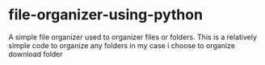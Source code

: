 # file-organizer-using-python
A simple file organizer used to organizer files or folders.
This is a relatively simple code to organize any folders in my case i choose to organize download folder

